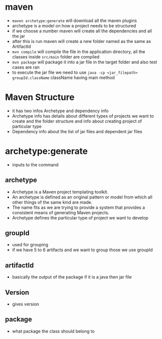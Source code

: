 # maven

- `maven archetype:generate` will download all the maven plugins
- archetype is a model on how a project needs to be structured 
- if we choose a number maven will create all the dependencies and all the jar
- after this is run maven will create a new folder named as the same as ArtifactId
- `mvn compile` will compile the file in the application directory, all the classes inside `src/main` folder are compiled
- `mvn package` will package it into a jar file in the target folder and also test cases are ran
- to execute the jar file we need to use `java -cp <jar_filepath> groupId.className` className having main method

# Maven Structure
- it has two infos Archetype and dependency info
- Archetype info has details about different types of projects we want to create and the folder structure and info about creating project of particular type
- Dependency info about the list of jar files and dependent jar files

# archetype:generate
- inputs to the command
## archetype
- Archetype is a Maven project templating toolkit. 
- An archetype is defined as an original pattern or model from which all other things of the same kind are made. 
- The name fits as we are trying to provide a system that provides a consistent means of generating Maven projects.
- Archetype defines the particular type of project we want to develop
## groupId
- used for grouping
- if we have 5 to 6 artifacts and we want to group those we use groupId
## artifactId
- basically the output of the package if it is a java then jar file
## Version
- gives version
## package
- what package the class should belong to